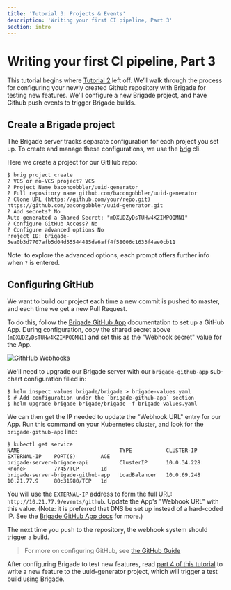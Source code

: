 ```yaml
---
title: 'Tutorial 3: Projects & Events'
description: 'Writing your first CI pipeline, Part 3'
section: intro
---
```


# Writing your first CI pipeline, Part 3

This tutorial begins where [Tutorial 2][part2] left off. We’ll walk through the process for configuring your newly created Github repository with Brigade for testing new features. We'll configure a new Brigade project, and have Github push events to trigger Brigade builds.

## Create a Brigade project

The Brigade server tracks separate configuration for each project you set up. To create and manage these configurations, we use the [brig](https://github.com/brigadecore/brigade/tree/master/brig) cli.

Here we create a project for our GitHub repo:

```console
$ brig project create
? VCS or no-VCS project? VCS
? Project Name bacongobbler/uuid-generator
? Full repository name github.com/bacongobbler/uuid-generator
? Clone URL (https://github.com/your/repo.git) https://github.com/bacongobbler/uuid-generator.git
? Add secrets? No
Auto-generated a Shared Secret: "mDXUDZyDsTUHw4KZIMPOQMN1"
? Configure GitHub Access? No
? Configure advanced options No
Project ID: brigade-5ea0b3d7707afb5d04d55544485da6aff4f58006c1633f4ae0cb11
```

Note: to explore the advanced options, each prompt offers further info when `?` is entered.

## Configuring GitHub

We want to build our project each time a new commit is pushed to master, and each time we get a new Pull Request.

To do this, follow the [Brigade GitHub App][brigade-github-app] documentation to set up
a GitHub App.  During configuration, copy the shared secret above (`mDXUDZyDsTUHw4KZIMPOQMN1`) and set this as the
"Webhook secret" value for the App.

![GithHub Webhooks](https://docs.brigade.sh/img/img3.png)

We'll need to upgrade our Brigade server with our `brigade-github-app` sub-chart configuration filled in:

```console
$ helm inspect values brigade/brigade > brigade-values.yaml
$ # Add configuration under the `brigade-github-app` section
$ helm upgrade brigade brigade/brigade -f brigade-values.yaml
```

We can then get the IP needed to update the "Webhook URL" entry for our App.  Run this command on your
Kubernetes cluster, and look for the `brigade-github-app` line:

```console
$ kubectl get service
NAME                                TYPE           CLUSTER-IP     EXTERNAL-IP    PORT(S)        AGE
brigade-server-brigade-api          ClusterIP      10.0.34.228    <none>         7745/TCP       1d
brigade-server-brigade-github-app   LoadBalancer   10.0.69.248    10.21.77.9     80:31980/TCP   1d
```

You will use the `EXTERNAL-IP` address to form the full URL: `http://10.21.77.9/events/github`.
Update the App's "Webhook URL" with this value.  (Note: it is preferred that DNS be set up instead of
a hard-coded IP.  See the [Brigade GitHub App docs][brigade-github-app] for more.)

The next time you push to the repository, the webhook system should trigger a build.

> For more on configuring GitHub, see [the GitHub Guide](../topics/github.md)

After configuring Brigade to test new features, read [part 4 of this tutorial][part4] to write a new feature to the uuid-generator project, which will trigger a test build using Brigade.

[part2]: ../tutorial02
[part4]: ../tutorial04
[brigade-github-app]: https://github.com/brigadecore/brigade-github-app
